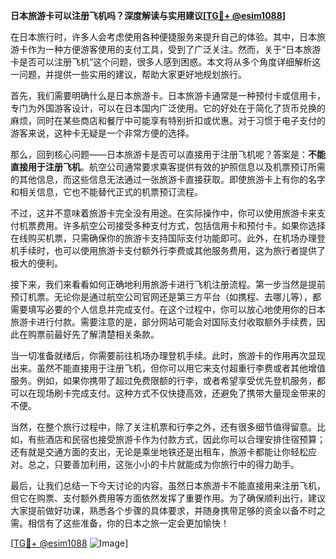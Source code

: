 **日本旅游卡可以注册飞机吗？深度解读与实用建议[[TG💪+ @esim1088](https://t.me/s/esim1088)]**

在日本旅行时，许多人会考虑使用各种便捷服务来提升自己的体验。其中，日本旅游卡作为一种方便游客使用的支付工具，受到了广泛关注。然而，关于“日本旅游卡是否可以注册飞机”这个问题，很多人感到困惑。本文将从多个角度详细解析这一问题，并提供一些实用的建议，帮助大家更好地规划旅行。

首先，我们需要明确什么是日本旅游卡。日本旅游卡通常是一种预付卡或信用卡，专门为外国游客设计，可以在日本国内广泛使用。它的好处在于简化了货币兑换的麻烦，同时在某些商店和餐厅中可能享有特别折扣或优惠。对于习惯于电子支付的游客来说，这种卡无疑是一个非常方便的选择。

那么，回到核心问题——日本旅游卡是否可以直接用于注册飞机呢？答案是：**不能直接用于注册飞机**。航空公司通常要求乘客提供有效的护照信息以及机票预订所需的其他信息，而这些信息无法通过一张旅游卡直接获取。即使旅游卡上有你的名字和相关信息，它也不能替代正式的机票预订流程。

不过，这并不意味着旅游卡完全没有用途。在实际操作中，你可以使用旅游卡来支付机票费用。许多航空公司接受多种支付方式，包括信用卡和预付卡。如果你选择在线购买机票，只需确保你的旅游卡支持国际支付功能即可。此外，在机场办理登机手续时，也可以使用旅游卡支付额外行李费或其他服务费用，这为旅行者提供了极大的便利。

接下来，我们来看看如何正确地利用旅游卡进行飞机注册流程。第一步当然是提前预订机票。无论你是通过航空公司官网还是第三方平台（如携程、去哪儿等），都需要填写必要的个人信息并完成支付。在这个过程中，你可以放心地使用你的日本旅游卡进行付款。需要注意的是，部分网站可能会对国际支付收取额外手续费，因此在购票前最好先了解清楚相关条款。

当一切准备就绪后，你需要前往机场办理登机手续。此时，旅游卡的作用再次显现出来。虽然不能直接用于注册飞机，但你可以用它来支付超重行李费或者其他增值服务。例如，如果你携带了超过免费限额的行李，或者希望享受优先登机服务，都可以在现场刷卡完成支付。这种方式不仅快捷高效，还避免了携带大量现金带来的不便。

当然，在整个旅行过程中，除了关注机票和行李之外，还有很多细节值得留意。比如，有些酒店和民宿也接受旅游卡作为付款方式，因此你可以合理安排住宿预算；还有就是交通方面的支出，无论是乘坐地铁还是出租车，旅游卡都能让你轻松应对。总之，只要善加利用，这张小小的卡片就能成为你旅行中的得力助手。

最后，让我们总结一下今天讨论的内容。虽然日本旅游卡不能直接用来注册飞机，但它在购票、支付额外费用等方面依然发挥了重要作用。为了确保顺利出行，建议大家提前做好功课，熟悉各个步骤的具体要求，并随身携带足够的资金以备不时之需。相信有了这些准备，你的日本之旅一定会更加愉快！

[[TG💪+ @esim1088](https://t.me/s/esim1088) ![Image](https://i.postimg.cc/4NQfJmqS/Snipaste-2025-05-13-00-14-12.png)]